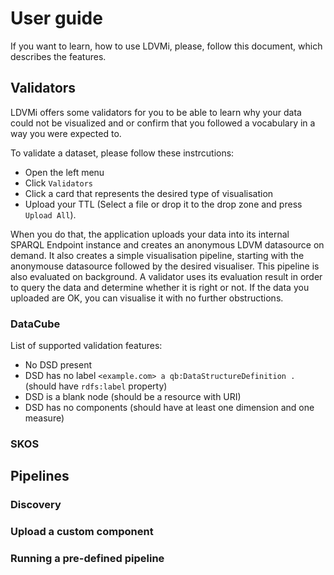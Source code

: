 # User guide

If you want to learn, how to use LDVMi, please, follow this document, which describes the features.

## Validators
LDVMi offers some validators for you to be able to learn why your data could not be visualized and or confirm that you followed a vocabulary in a way you were expected to.

To validate a dataset, please follow these instrcutions:
- Open the left menu
- Click `Validators`
- Click a card that represents the desired type of visualisation
- Upload your TTL (Select a file or drop it to the drop zone and press `Upload All`).

When you do that, the application uploads your data into its internal SPARQL Endpoint instance and creates an anonymous LDVM datasource on demand.
It also creates a simple visualisation pipeline, starting with the anonymouse datasource followed by the desired visualiser.
This pipeline is also evaluated on background.
A validator uses its evaluation result in order to query the data and determine whether it is right or not.
If the data you uploaded are OK, you can visualise it with no further obstructions.

### DataCube

List of supported validation features:

- No DSD present
- DSD has no label `<example.com> a qb:DataStructureDefinition .` (should have `rdfs:label` property)
- DSD is a blank node (should be a resource with URI)
- DSD has no components (should have at least one dimension and one measure)


### SKOS

## Pipelines

### Discovery

### Upload a custom component

### Running a pre-defined pipeline

